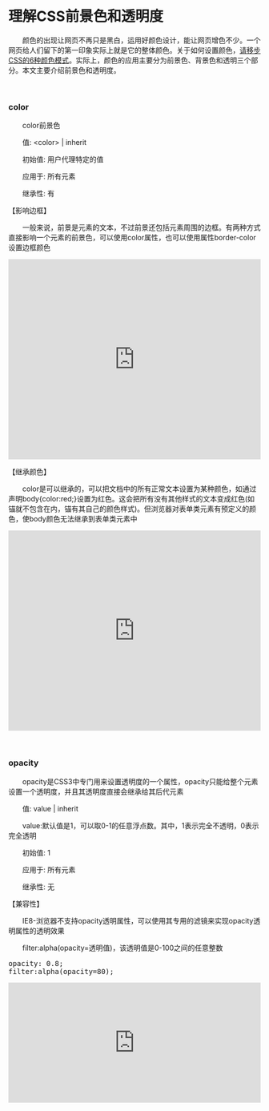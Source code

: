 # 理解CSS前景色和透明度

&emsp;&emsp;颜色的出现让网页不再只是黑白，运用好颜色设计，能让网页增色不少。一个网页给人们留下的第一印象实际上就是它的整体颜色。关于如何设置颜色，[请移步CSS的6种颜色模式](http://www.cnblogs.com/xiaohuochai/p/5204448.html)。实际上，颜色的应用主要分为前景色、背景色和透明三个部分。本文主要介绍前景色和透明度。

&nbsp;

### color

&emsp;&emsp;color前景色

&emsp;&emsp;值: &lt;color&gt; | inherit

&emsp;&emsp;初始值: 用户代理特定的值

&emsp;&emsp;应用于: 所有元素

&emsp;&emsp;继承性: 有

【影响边框】

&emsp;&emsp;一般来说，前景是元素的文本，不过前景还包括元素周围的边框。有两种方式直接影响一个元素的前景色，可以使用color属性，也可以使用属性border-color设置边框颜色

<iframe style="width: 100%; height: 400px;" src="https://demo.xiaohuochai.site/css/colorAndOpacity/c1.html" frameborder="0" width="320" height="240"></iframe>

【继承颜色】

&emsp;&emsp;color是可以继承的，可以把文档中的所有正常文本设置为某种颜色，如通过声明body{color:red;}设置为红色。这会把所有没有其他样式的文本变成红色(如锚就不包含在内，锚有其自己的颜色样式)。但浏览器对表单类元素有预定义的颜色，使body颜色无法继承到表单类元素中

<iframe style="width: 100%; height: 400px;" src="https://demo.xiaohuochai.site/css/colorAndOpacity/c2.html" frameborder="0" width="320" height="240"></iframe>

&nbsp;

### opacity

&emsp;&emsp;opacity是CSS3中专门用来设置透明度的一个属性，opacity只能给整个元素设置一个透明度，并且其透明度直接会继承给其后代元素

&emsp;&emsp;值: value | inherit

&emsp;&emsp;value:默认值是1，可以取0-1的任意浮点数。其中，1表示完全不透明，0表示完全透明

&emsp;&emsp;初始值: 1

&emsp;&emsp;应用于: 所有元素

&emsp;&emsp;继承性: 无

【兼容性】

&emsp;&emsp;IE8-浏览器不支持opacity透明属性，可以使用其专用的滤镜来实现opacity透明属性的透明效果

&emsp;&emsp;filter:alpha(opacity=透明值)，该透明值是0-100之间的任意整数

<div class="cnblogs_code">
<pre>opacity: 0.8;
filter:alpha(opacity=80);</pre>
</div>

<iframe style="width: 100%; height: 240px;" src="https://demo.xiaohuochai.site/css/colorAndOpacity/c3.html" frameborder="0" width="320" height="240"></iframe>

